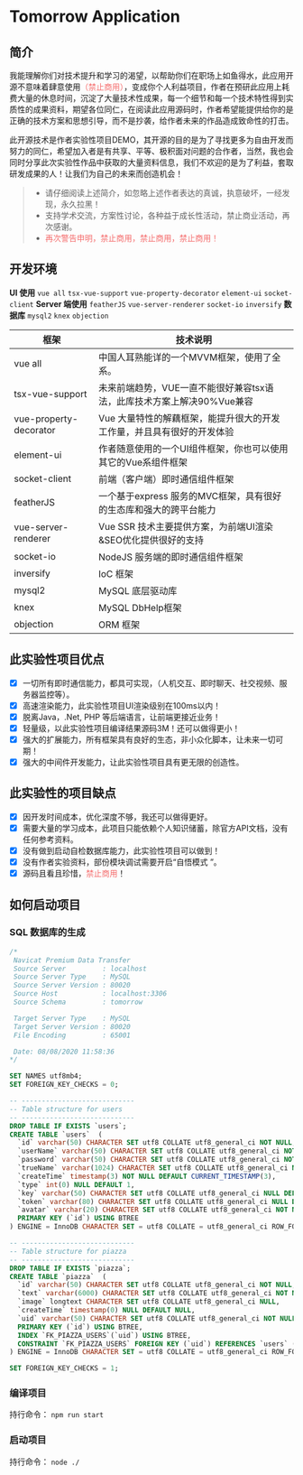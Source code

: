 ﻿# Tomorrow Application

## 简介

我能理解你们对技术提升和学习的渴望，以帮助你们在职场上如鱼得水，此应用开源不意味着肆意使用<font color="#F56C6C">（禁止商用）</font>，变成你个人利益项目，作者在预研此应用上耗费大量的休息时间，沉淀了大量技术性成果，每一个细节和每一个技术特性得到实质性的成果资料，期望各位同仁，在阅读此应用源码时，作者希望能提供给你的是正确的技术方案和思想引导，而不是抄袭，给作者未来的作品造成致命性的打击。

此开源技术是作者实验性项目DEMO，其开源的目的是为了寻找更多为自由开发而努力的同仁，希望加入者是有共享、平等、极积面对问题的合作者，当然，我也会同时分享此次实验性作品中获取的大量资料信息，我们不欢迎的是为了利益，套取研发成果的人！让我们为自己的未来而创造机会！

>  * 请仔细阅读上述简介，如忽略上述作者表达的真诚，执意破坏，一经发现，永久拉黑！
>  * 支持学术交流，方案性讨论，各种益于成长性活动，禁止商业活动，再次感谢。
>  * <font color="#F56C6C">再次警告申明，禁止商用，禁止商用，禁止商用！</font>

## 开发环境
**UI 使用**
`vue all` `tsx-vue-support` `vue-property-decorator` `element-ui` `socket-client`
**Server 端使用**
`featherJS` `vue-server-renderer` `socket-io` `inversify`
**数据库**
`mysql2` `knex` `objection`

框架                    | 技术说明
-----------------------|------------------------------------------------------------------
vue all                | 中国人耳熟能详的一个MVVM框架，使用了全系。
tsx-vue-support        | 未来前端趋势，VUE一直不能很好兼容tsx语法，此库技术方案上解决90%Vue兼容
vue-property-decorator | Vue 大量特性的解藕框架，能提升很大的开发工作量，并且具有很好的开发体验
element-ui             | 作者随意使用的一个UI组件框架，你也可以使用其它的Vue系组件框架
socket-client          | 前端（客户端）即时通信组件框架
featherJS              | 一个基于express 服务的MVC框架，具有很好的生态库和强大的跨平台能力
vue-server-renderer    | Vue SSR 技术主要提供方案，为前端UI渲染&SEO优化提供很好的支持
socket-io              | NodeJS 服务端的即时通信组件框架
inversify              | IoC 框架
mysql2                 | MySQL 底层驱动库
knex                   | MySQL DbHelp框架
objection              | ORM 框架

## 此实验性项目优点
- [x] 一切所有即时通信能力，都具可实现，（人机交互、即时聊天、社交视频、服务器监控等）。
- [x] 高速渲染能力，此实验性项目UI渲染级别在100ms以内！
- [x] 脱离Java，.Net,  PHP 等后端语言，让前端更接近业务！
- [x] 轻量级，以此实验性项目编译结果源码3M！还可以做得更小！
- [x] 强大的扩展能力，所有框架具有良好的生态，非小众化脚本，让未来一切可期！
- [x] 强大的中间件开发能力，让此实验性项目具有更无限的创造性。

## 此实验性的项目缺点
- [x] 因开发时间成本，优化深度不够，我还可以做得更好。
- [x] 需要大量的学习成本，此项目只能依赖个人知识储蓄，除官方API文档，没有任何参考资料。
- [x] 没有做到启动自检数据库能力，此实验性项目可以做到！
- [x] 没有作者实验资料，部份模块调试需要开启“自悟模式 ”。
- [x] 源码且看且珍惜，<font color="#F56C6C">禁止商用</font>！

## 如何启动项目
### SQL 数据库的生成
```sql
/*
 Navicat Premium Data Transfer
 Source Server         : localhost
 Source Server Type    : MySQL
 Source Server Version : 80020
 Source Host           : localhost:3306
 Source Schema         : tomorrow

 Target Server Type    : MySQL
 Target Server Version : 80020
 File Encoding         : 65001

 Date: 08/08/2020 11:58:36
*/

SET NAMES utf8mb4;
SET FOREIGN_KEY_CHECKS = 0;

-- ----------------------------
-- Table structure for users
-- ----------------------------
DROP TABLE IF EXISTS `users`;
CREATE TABLE `users`  (
  `id` varchar(50) CHARACTER SET utf8 COLLATE utf8_general_ci NOT NULL,
  `userName` varchar(50) CHARACTER SET utf8 COLLATE utf8_general_ci NOT NULL,
  `password` varchar(50) CHARACTER SET utf8 COLLATE utf8_general_ci NOT NULL,
  `trueName` varchar(1024) CHARACTER SET utf8 COLLATE utf8_general_ci NULL DEFAULT NULL,
  `createTime` timestamp(3) NOT NULL DEFAULT CURRENT_TIMESTAMP(3),
  `type` int(0) NULL DEFAULT 1,
  `key` varchar(50) CHARACTER SET utf8 COLLATE utf8_general_ci NULL DEFAULT NULL,
  `token` varchar(80) CHARACTER SET utf8 COLLATE utf8_general_ci NULL DEFAULT NULL,
  `avatar` varchar(20) CHARACTER SET utf8 COLLATE utf8_general_ci NOT NULL,
  PRIMARY KEY (`id`) USING BTREE
) ENGINE = InnoDB CHARACTER SET = utf8 COLLATE = utf8_general_ci ROW_FOMAT = Dynamic;

-- ----------------------------
-- Table structure for piazza
-- ----------------------------
DROP TABLE IF EXISTS `piazza`;
CREATE TABLE `piazza`  (
  `id` varchar(50) CHARACTER SET utf8 COLLATE utf8_general_ci NOT NULL,
  `text` varchar(6000) CHARACTER SET utf8 COLLATE utf8_general_ci NOT NULL,
  `image` longtext CHARACTER SET utf8 COLLATE utf8_general_ci NULL,
  `createTime` timestamp(0) NULL DEFAULT NULL,
  `uid` varchar(50) CHARACTER SET utf8 COLLATE utf8_general_ci NOT NULL,
  PRIMARY KEY (`id`) USING BTREE,
  INDEX `FK_PIAZZA_USERS`(`uid`) USING BTREE,
  CONSTRAINT `FK_PIAZZA_USERS` FOREIGN KEY (`uid`) REFERENCES `users` (`id`) ON DELETE RESTRICT ON UPDATE RESTRICT
) ENGINE = InnoDB CHARACTER SET = utf8 COLLATE = utf8_general_ci ROW_FORMAT = Dynamic;

SET FOREIGN_KEY_CHECKS = 1;
```

### 编译项目
持行命令： `npm run start`
### 启动项目
持行命令： `node ./`